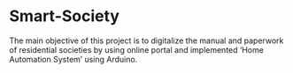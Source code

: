 # Smart-Society
The main objective of this project is to digitalize the manual and paperwork of residential societies by using online portal and implemented ‘Home Automation System’ using Arduino.
